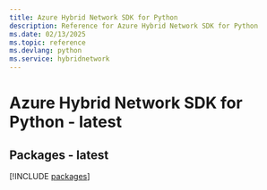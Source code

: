 ```yaml
---
title: Azure Hybrid Network SDK for Python
description: Reference for Azure Hybrid Network SDK for Python
ms.date: 02/13/2025
ms.topic: reference
ms.devlang: python
ms.service: hybridnetwork
---
```

# Azure Hybrid Network SDK for Python - latest
## Packages - latest
[!INCLUDE [packages](hybrid-network-index.md)]